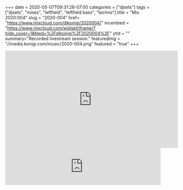 +++
date = 2020-05-07T09:31:28-07:00
categories = ["djsets"]
tags = ["djsets", "mixes", "leftfield", "leftfield bass", "techno"]
title = "Mix 2020:004"
slug = "2020-004"
href= "https://www.mixcloud.com/djkonigi/2020004/"
mcembed = "https://www.mixcloud.com/widget/iframe/?hide_cover=1&feed=%2Fdjkonigi%2F2020004%2F"
ytid = ""
summary="Recorded livestream session."
featuredimg = "//media.konigi.com/music/2020-004.png"
featured = "true"
+++

<div class="mix"><div class="video" >
<iframe width="560" height="315" src="https://www.youtube.com/embed/OM2x93kgyIc" frameborder="0" allow="accelerometer; autoplay; encrypted-media; gyroscope; picture-in-picture" allowfullscreen></iframe>
</div></div>
 
<iframe width="100%" height="120" src="https://www.mixcloud.com/widget/iframe/?hide_cover=1&feed=%2Fdjkonigi%2F2020004%2F" frameborder="0" ></iframe>

